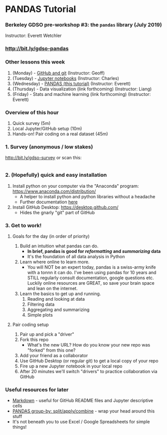 # PANDAS Tutorial
### Berkeley GDSO pre-workshop #3: the `pandas` library (July 2019)
Instructor: Everett Wetchler

### http://bit.ly/gdso-pandas

### Other lessons this week
1. (Monday) - [GitHub and git](https://github.com/geoffbacon/collaboration) (Instructor: Geoff)
1. (Tuesday) - [Jupyter notebooks](https://github.com/charlesfrye/DSW2018-tutorials/tree/master/JupyterNotebookForGreatGood) (Instructor: Charles)
1. (Wednesday) - [PANDAS (this tutorial)](https://github.com/wetchler/pandas) (Instructor: Everett)
1. (Thursday) - Data visualization (link forthcoming) (Instructor: Liang)
1. (Friday) - Stats and machine learning (link forthcoming) (Instructor: Everett)

### Overview of this hour
1. Quick survey (5m)
1. Local Jupyter/GitHub setup (10m)
1. Hands-on! Pair coding on a real dataset (45m)

### 1. Survey (anonymous / low stakes)
http://bit.ly/gdso-survey or scan this:

<a rel='nofollow' href='https://www.qr-code-generator.com/a1/?ut_source=google_c&ut_medium=cpc&ut_campaign=en_qr_code_create_generisch&ut_content=qr_code_creator_exact&ut_term=qr%20code%20creator_e&gclid=EAIaIQobChMI8fnbkMjL4wIVjh6tBh1nbAkaEAAYASAAEgKQmvD_BwE
            ' border='0' style='cursor:default'></a><img src='https://chart.googleapis.com/chart?cht=qr&chl=https%3A%2F%2Fdocs.google.com%2Fforms%2Fd%2Fe%2F1FAIpQLSc8ZVklQzOxLrgClZIaMJs3AzOf-YcqG44cSMAzpHczw3hHCw%2Fviewform%3Fusp%3Dsf_link&chs=180x180&choe=UTF-8&chld=L|2' alt=''>

### 2. (Hopefully) quick and easy installation
1. Install python on your computer via the "Anaconda" program: https://www.anaconda.com/distribution/
   - A helper to install python and python libraries without a headache
   - Further documentation [here](https://docs.anaconda.com/anaconda/)
1. Install GitHub Desktop: https://desktop.github.com/
   - Hides the gnarly "git" part of GitHub

### 3. Get to work!
1. Goals for the day (in order of priority)
   1. Build an intuition what pandas can do.
      - **In brief, pandas is good for _reformatting_ and _summarizing_ data**
      - It's the foundation of all data analysis in Python
   2. Learn where online to learn more.
      - You will NOT be an expert today, pandas is a swiss-army knife with a tonnn it can do. I've been using pandas for 10 years and STILL regularly consult documentation, google questions etc. Luckily online resources are GREAT, so save your brain space and lean on the internet.
   3. Learn the basics to get up and running.
      1. Reading and looking at data
      1. Filtering data
      1. Aggregating and summarizing
      1. Simple plots

1. Pair coding setup
   1. Pair up and pick a "driver"
   1. Fork this repo
      - What's the new URL? How do you know your new repo was "forked" from this one?
   1. Add your friend as a collaborator
   1. Use GitHub Desktop (or regular git) to get a local copy of your repo
   1. Fire up a new Jupyter notebook in your local repo
   1. After 20 minutes we'll switch "drivers" to practice collaboration via GitHub

### Useful resources for later
  - [Markdown](https://help.github.com/en/articles/basic-writing-and-formatting-syntax) - useful for GitHub README files and Jupyter descriptive cells
  - [PANDAS group-by: split/apply/combine](https://pandas.pydata.org/pandas-docs/stable/user_guide/groupby.html) - wrap your head around this stuff
  - It's not beneath you to use Excel / Google Spreadsheets for simple things!
